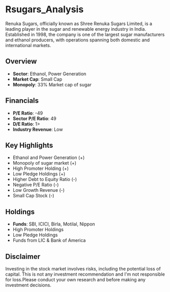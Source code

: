# Rsugars_Analysis
Renuka Sugars, officially known as Shree Renuka Sugars Limited, is a leading player in the sugar and renewable energy industry in India. Established in 1998, the company is one of the largest sugar manufacturers and ethanol producers, with operations spanning both domestic and international markets.

## Overview
- **Sector**: Ethanol, Power Generation
- **Market Cap**: Small Cap
- **Monopoly**: 33% Market cap of sugar

## Financials
- **P/E Ratio**: -49
- **Sector P/E Ratio**: 49
- **D/E Ratio**: 1>
- **Industry Revenue**: Low

## Key Highlights
- Ethanol and Power Generation (+)
- Monopoly of sugar market (+)
- High Promoter Holding (+)
- Low Pledge Holdings (+)
- Higher Debt to Equity Ratio (-)
- Negative P/E Ratio (-)
- Low Growth Revenue (-)
- Small Cap Stock (-)

## Holdings
- **Funds**: SBI, ICICI, Birla, Motilal, Nippon
- High Promoter Holdings
- Low Pledge Holdings
- Funds from LIC & Bank of America

## Disclaimer
Investing in the stock market involves risks, including the potential loss of capital. This is not any investment recommendation and I'm not responsible for loss.Please conduct your own research and before making any investment decisions.
